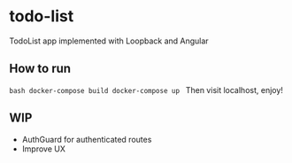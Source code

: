 # todo-list
TodoList app implemented with Loopback and Angular

## How to run
``bash
docker-compose build
docker-compose up
``
Then visit localhost, enjoy!

## WIP
- AuthGuard for authenticated routes
- Improve UX
